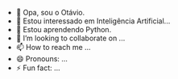 - 👋 Opa, sou o Otávio.
- 👀 Estou interessado em Inteligência Artificial...
- 🌱 Estou aprendendo Python.
- 💞️ I’m looking to collaborate on ...
- 📫 How to reach me ...
- 😄 Pronouns: ...
- ⚡ Fun fact: ...

<!---
OtavioHenriqueFerreiraGomes/OtavioHenriqueFerreiraGomes is a ✨ special ✨ repository because its `README.md` (this file) appears on your GitHub profile.
You can click the Preview link to take a look at your changes.
--->

